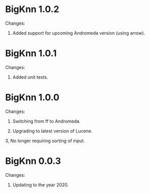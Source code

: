 BigKnn 1.0.2
============

Changes:

1. Added support for upcoming Andromeda version (using arrow).


BigKnn 1.0.1
============

Changes:

1. Added unit tests.


BigKnn 1.0.0
============

Changes:

1. Switching from ff to Andromeda.

2. Upgrading to latest version of Lucene.

3, No longer requiring sorting of input.


BigKnn 0.0.3
============

Changes:

1. Updating to the year 2020.